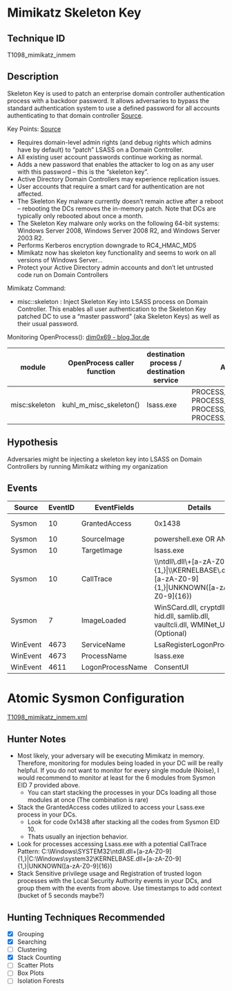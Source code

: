 # Mimikatz Skeleton Key
## Technique ID
T1098_mimikatz_inmem


## Description
Skeleton Key is used to patch an enterprise domain controller authentication process with a backdoor password. It allows adversaries to bypass the standard authentication system to use a defined password for all accounts authenticating to that domain controller [Source](http://www.secureworks.com/cyber-threat-intelligence/threats/skeleton-key-malware-analysis/).
 
Key Points: [Source](http://adsecurity.org/?p=1255)
* Requires domain-level admin rights (and debug rights which admins have by default) to “patch” LSASS on a Domain Controller.
* All existing user account passwords continue working as normal.
* Adds a new password that enables the attacker to log on as any user with this password – this is the “skeleton key”.
* Active Directory Domain Controllers may experience replication issues.
* User accounts that require a smart card for authentication are not affected.
* The Skeleton Key malware currently doesn’t remain active after a reboot – rebooting the DCs removes the in-memory patch. Note that DCs are typically only rebooted about once a month.
* The Skeleton Key malware only works on the following 64-bit systems: Windows Server 2008, Windows Server 2008 R2, and Windows Server 2003 R2.
* Performs Kerberos encryption downgrade to RC4_HMAC_MD5
* Mimikatz now has skeleton key functionality and seems to work on all versions of Windows Server…
* Protect your Active Directory admin accounts and don’t let untrusted code run on Domain Controllers

Mimikatz Command: 
* misc::skeleton : Inject Skeleton Key into LSASS process on Domain Controller. This enables all user authentication to the Skeleton Key patched DC to use a “master password” (aka Skeleton Keys) as well as their usual password.

Monitoring OpenProcess(): [dim0x69 - blog.3or.de](https://blog.3or.de/hunting-mimikatz-with-sysmon-monitoring-openprocess.html)

| module | OpenProcess caller function | destination process / destination service | ACCESS\_MASK | ACCESS_MASK Code | comment |
|---------|---------|---------|---------|---------|---------|
| misc:skeleton| kuhl_m_misc_skeleton() | lsass.exe | PROCESS_VM_READ \| PROCESS_VM_WRITE \| PROCESS_VM_OPERATION \| PROCESS_QUERY_INFORMATION | 0x1438 |


## Hypothesis
Adversaries might be injecting a skeleton key into LSASS on Domain Controllers by running Mimikatz withing my organization


## Events

| Source | EventID | EventFields | Details | Reference | 
|--------|---------|-------|--------|-----------| 
| Sysmon | 10 | GrantedAccess |0x1438| [dim0x69 - blog.3or.de](https://blog.3or.de/hunting-mimikatz-with-sysmon-monitoring-openprocess.html) |
| Sysmon | 10 | SourceImage | powershell.exe OR ANY | [Cyb3rWard0g](https://cyberwardog.blogspot.com/2017/03/chronicles-of-threat-hunter-hunting-for_22.html) |
| Sysmon | 10 | TargetImage | lsass.exe | [Cyb3rWard0g](https://cyberwardog.blogspot.com/2017/03/chronicles-of-threat-hunter-hunting-for_22.html) |
| Sysmon | 10 | CallTrace | \\\ntdll\\.dll\\+\[a-zA-Z0-9\]\{1,\}\|\\\KERNELBASE\\.dll\\+\[a-zA-Z0-9\]\{1,\}\|UNKNOWN\(\[a-zA-Z0-9\]\{16\}\) | [Cyb3rWard0g](https://cyberwardog.blogspot.com/2017/03/chronicles-of-threat-hunter-hunting-for_22.html) |
| Sysmon | 7 | ImageLoaded | WinSCard.dll, cryptdll.dll, hid.dll, samlib.dll, vaultcli.dll, WMINet_Utils.dll (Optional) | [Cyb3rWard0g](https://cyberwardog.blogspot.com/2017/03/chronicles-of-threat-hunter-hunting-for.html) |
| WinEvent | 4673 | ServiceName | LsaRegisterLogonProcess() | [PyroTek3](https://adsecurity.org/?p=1275) |
| WinEvent | 4673 | ProcessName | lsass.exe | [PyroTek3](https://adsecurity.org/?p=1275) |
| WinEvent | 4611 | LogonProcessName | ConsentUI | [PyroTek3](https://adsecurity.org/?p=1275) |


# Atomic Sysmon Configuration
[T1098_mimikatz_inmem.xml](https://github.com/Cyb3rWard0g/ThreatHunter-Playbook/blob/master/attack_matrix/windows/sysmon_configs/T1098_mimikatz_inmem.xml)


## Hunter Notes
* Most likely, your adversary will be executing Mimikatz in memory. Therefore, monitoring for modules being loaded in your DC will be really helpful. If you do not want to monitor for every single module (Noise), I would recommend to monitor at least for the 6 modules from Sysmon EID 7 provided above.
	* You can start stacking the processes in your DCs loading all those modules at once (The combination is rare)
* Stack the GrantedAccess codes utilized to access your Lsass.exe process in your DCs.
	* Look for code 0x1438 after stacking all the codes from Sysmon EID 10.
	* Thats usually an injection behavior.
* Look for processes accessing Lsass.exe with a potential CallTrace Pattern: C:\\Windows\\SYSTEM32\\ntdll\.dll\+[a-zA-Z0-9]{1,}\|C:\\Windows\\system32\\KERNELBASE\.dll\+[a-zA-Z0-9]{1,}\|UNKNOWN\([a-zA-Z0-9]{16}\)
* Stack Sensitive privilege usage and Registration of trusted logon processes with the Local Security Authority events in your DCs, and group them with the events from above. Use timestamps to add context (bucket of 5 seconds maybe?)


## Hunting Techniques Recommended

- [x] Grouping
- [x] Searching
- [ ] Clustering
- [X] Stack Counting
- [ ] Scatter Plots
- [ ] Box Plots
- [ ] Isolation Forests
